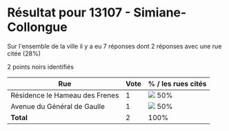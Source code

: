 # Résultat pour 13107 - Simiane-Collongue

Sur l'ensemble de la ville il y a eu 7 réponses dont 2 réponses avec une rue citée (28%)

2 points noirs identifiés

| Rue | Vote | % / les rues cités|
|-----|------|-------------------|
| Résidence le Hameau des Frenes | 1 | <img src="../../img/bar_50.gif" />&nbsp;50%|
| Avenue du Général de Gaulle | 1 | <img src="../../img/bar_50.gif" />&nbsp;50%|
| **Total** | 2 | 100%|
